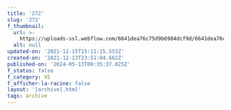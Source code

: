 ```yaml
---
title: '272'
slug: '272'
f_thumbnail:
  url: >-
    https://uploads-ssl.webflow.com/6641dea76c75d9b6904dcf9d/6641dea76c75d9b6904dd2ce_272.jpg
  alt: null
updated-on: '2021-12-15T15:11:15.553Z'
created-on: '2021-12-13T23:51:04.662Z'
published-on: '2024-05-13T09:35:37.825Z'
f_status: false
f_category: XS
f_afficher-la-racine: false
layout: '[archive].html'
tags: archive
---
```



